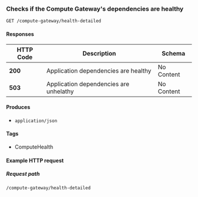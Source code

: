 
<a name="get_detailed_health"></a>
### Checks if the Compute Gateway's dependencies are healthy
```
GET /compute-gateway/health-detailed
```


#### Responses

|HTTP Code|Description|Schema|
|---|---|---|
|**200**|Application dependencies are healthy|No Content|
|**503**|Application dependencies are unhelathy|No Content|


#### Produces

* `application/json`


#### Tags

* ComputeHealth


#### Example HTTP request

##### Request path
```
/compute-gateway/health-detailed
```



